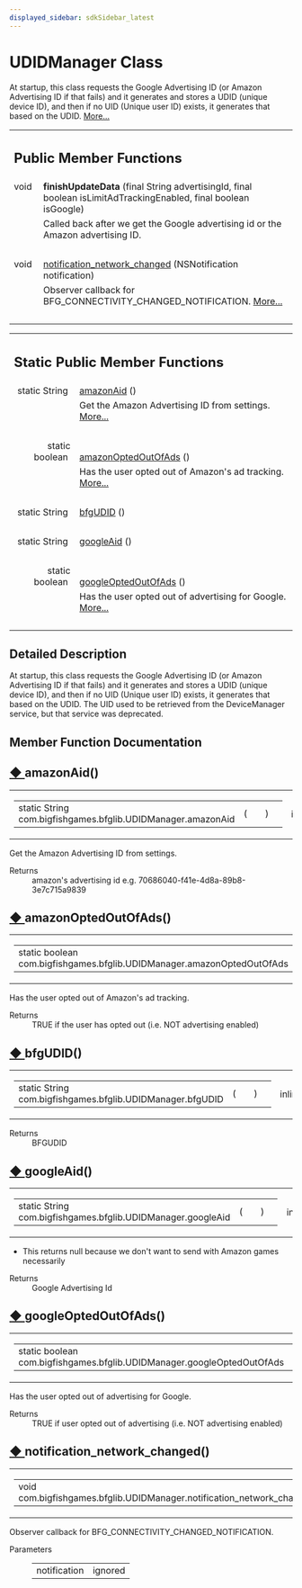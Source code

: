 ```yaml
---
displayed_sidebar: sdkSidebar_latest
---
```

# UDIDManager Class 

<div class="contents">At startup, this class requests the Google Advertising ID (or Amazon Advertising ID if that fails) and it generates and stores a UDID (unique device ID), and then if no UID (Unique user ID) exists, it generates that based on the UDID.    <a href="classcom_1_1bigfishgames_1_1bfglib_1_1_u_d_i_d_manager.html#details">More...</a><table class="memberdecls"><tr class="heading"><td colspan="2"><h2 class="groupheader"><a id="pub-methods" name="pub-methods"></a> Public Member Functions</h2></td></tr><tr class="memitem:a8a5cb03e611aa38d4195bc005bdc817d"><td class="memItemLeft" align="right" valign="top"><a id="a8a5cb03e611aa38d4195bc005bdc817d" name="a8a5cb03e611aa38d4195bc005bdc817d"></a> void&#160;</td><td class="memItemRight" valign="bottom"><b>finishUpdateData</b> (final String advertisingId, final boolean isLimitAdTrackingEnabled, final boolean isGoogle)</td></tr><tr class="memdesc:a8a5cb03e611aa38d4195bc005bdc817d"><td class="mdescLeft">&#160;</td><td class="mdescRight">Called back after we get the Google advertising id or the Amazon advertising ID. <br /></td></tr><tr class="separator:a8a5cb03e611aa38d4195bc005bdc817d"><td class="memSeparator" colspan="2">&#160;</td></tr><tr class="memitem:a493d798af982cdc25715bf0f777c9e6f"><td class="memItemLeft" align="right" valign="top">void&#160;</td><td class="memItemRight" valign="bottom"><a class="el" href="classcom_1_1bigfishgames_1_1bfglib_1_1_u_d_i_d_manager.html#a493d798af982cdc25715bf0f777c9e6f">notification_network_changed</a> (NSNotification notification)</td></tr><tr class="memdesc:a493d798af982cdc25715bf0f777c9e6f"><td class="mdescLeft">&#160;</td><td class="mdescRight">Observer callback for BFG_CONNECTIVITY_CHANGED_NOTIFICATION.  <a href="classcom_1_1bigfishgames_1_1bfglib_1_1_u_d_i_d_manager.html#a493d798af982cdc25715bf0f777c9e6f">More...</a><br /></td></tr><tr class="separator:a493d798af982cdc25715bf0f777c9e6f"><td class="memSeparator" colspan="2">&#160;</td></tr></table><table class="memberdecls"><tr class="heading"><td colspan="2"><h2 class="groupheader"><a id="pub-static-methods" name="pub-static-methods"></a> Static Public Member Functions</h2></td></tr><tr class="memitem:a1d676938ddd511472fcf57f9c7f39cb9"><td class="memItemLeft" align="right" valign="top">static String&#160;</td><td class="memItemRight" valign="bottom"><a class="el" href="classcom_1_1bigfishgames_1_1bfglib_1_1_u_d_i_d_manager.html#a1d676938ddd511472fcf57f9c7f39cb9">amazonAid</a> ()</td></tr><tr class="memdesc:a1d676938ddd511472fcf57f9c7f39cb9"><td class="mdescLeft">&#160;</td><td class="mdescRight">Get the Amazon Advertising ID from settings.  <a href="classcom_1_1bigfishgames_1_1bfglib_1_1_u_d_i_d_manager.html#a1d676938ddd511472fcf57f9c7f39cb9">More...</a><br /></td></tr><tr class="separator:a1d676938ddd511472fcf57f9c7f39cb9"><td class="memSeparator" colspan="2">&#160;</td></tr><tr class="memitem:a54e04c8369c79d88e4d71d2f7e631ef6"><td class="memItemLeft" align="right" valign="top">static boolean&#160;</td><td class="memItemRight" valign="bottom"><a class="el" href="classcom_1_1bigfishgames_1_1bfglib_1_1_u_d_i_d_manager.html#a54e04c8369c79d88e4d71d2f7e631ef6">amazonOptedOutOfAds</a> ()</td></tr><tr class="memdesc:a54e04c8369c79d88e4d71d2f7e631ef6"><td class="mdescLeft">&#160;</td><td class="mdescRight">Has the user opted out of Amazon's ad tracking.  <a href="classcom_1_1bigfishgames_1_1bfglib_1_1_u_d_i_d_manager.html#a54e04c8369c79d88e4d71d2f7e631ef6">More...</a><br /></td></tr><tr class="separator:a54e04c8369c79d88e4d71d2f7e631ef6"><td class="memSeparator" colspan="2">&#160;</td></tr><tr class="memitem:ac164963ee64a45bb4dcc16a7e38f25c1"><td class="memItemLeft" align="right" valign="top">static String&#160;</td><td class="memItemRight" valign="bottom"><a class="el" href="classcom_1_1bigfishgames_1_1bfglib_1_1_u_d_i_d_manager.html#ac164963ee64a45bb4dcc16a7e38f25c1">bfgUDID</a> ()</td></tr><tr class="separator:ac164963ee64a45bb4dcc16a7e38f25c1"><td class="memSeparator" colspan="2">&#160;</td></tr><tr class="memitem:a3012a5d5e00c0032ecc748b3f43b06c0"><td class="memItemLeft" align="right" valign="top">static String&#160;</td><td class="memItemRight" valign="bottom"><a class="el" href="classcom_1_1bigfishgames_1_1bfglib_1_1_u_d_i_d_manager.html#a3012a5d5e00c0032ecc748b3f43b06c0">googleAid</a> ()</td></tr><tr class="separator:a3012a5d5e00c0032ecc748b3f43b06c0"><td class="memSeparator" colspan="2">&#160;</td></tr><tr class="memitem:ac7488c9fe41e366deb1bed288aa99079"><td class="memItemLeft" align="right" valign="top">static boolean&#160;</td><td class="memItemRight" valign="bottom"><a class="el" href="classcom_1_1bigfishgames_1_1bfglib_1_1_u_d_i_d_manager.html#ac7488c9fe41e366deb1bed288aa99079">googleOptedOutOfAds</a> ()</td></tr><tr class="memdesc:ac7488c9fe41e366deb1bed288aa99079"><td class="mdescLeft">&#160;</td><td class="mdescRight">Has the user opted out of advertising for Google.  <a href="classcom_1_1bigfishgames_1_1bfglib_1_1_u_d_i_d_manager.html#ac7488c9fe41e366deb1bed288aa99079">More...</a><br /></td></tr><tr class="separator:ac7488c9fe41e366deb1bed288aa99079"><td class="memSeparator" colspan="2">&#160;</td></tr></table><a name="details" id="details"></a><h2 class="groupheader">Detailed Description</h2><div class="textblock">At startup, this class requests the Google Advertising ID (or Amazon Advertising ID if that fails) and it generates and stores a UDID (unique device ID), and then if no UID (Unique user ID) exists, it generates that based on the UDID. The UID used to be retrieved from the DeviceManager service, but that service was deprecated. </div><h2 class="groupheader">Member Function Documentation</h2><a id="a1d676938ddd511472fcf57f9c7f39cb9" name="a1d676938ddd511472fcf57f9c7f39cb9"></a><h2 class="memtitle"><span class="permalink"><a href="#a1d676938ddd511472fcf57f9c7f39cb9">&#9670;&nbsp;</a></span>amazonAid()</h2><div class="memitem"><div class="memproto"><table class="mlabels"><tr><td class="mlabels-left"><table class="memname"><tr><td class="memname">static String com.bigfishgames.bfglib.UDIDManager.amazonAid </td><td>(</td><td class="paramname"></td><td>)</td><td></td></tr></table></td><td class="mlabels-right"><span class="mlabels"><span class="mlabel">inline</span><span class="mlabel">static</span></span></td></tr></table></div><div class="memdoc">Get the Amazon Advertising ID from settings. <dl class="section return"><dt>Returns</dt><dd>amazon's advertising id e.g. 70686040-f41e-4d8a-89b8-3e7c715a9839 </dd></dl></div></div><a id="a54e04c8369c79d88e4d71d2f7e631ef6" name="a54e04c8369c79d88e4d71d2f7e631ef6"></a><h2 class="memtitle"><span class="permalink"><a href="#a54e04c8369c79d88e4d71d2f7e631ef6">&#9670;&nbsp;</a></span>amazonOptedOutOfAds()</h2><div class="memitem"><div class="memproto"><table class="mlabels"><tr><td class="mlabels-left"><table class="memname"><tr><td class="memname">static boolean com.bigfishgames.bfglib.UDIDManager.amazonOptedOutOfAds </td><td>(</td><td class="paramname"></td><td>)</td><td></td></tr></table></td><td class="mlabels-right"><span class="mlabels"><span class="mlabel">inline</span><span class="mlabel">static</span></span></td></tr></table></div><div class="memdoc">Has the user opted out of Amazon's ad tracking. <dl class="section return"><dt>Returns</dt><dd>TRUE if the user has opted out (i.e. NOT advertising enabled) </dd></dl></div></div><a id="ac164963ee64a45bb4dcc16a7e38f25c1" name="ac164963ee64a45bb4dcc16a7e38f25c1"></a><h2 class="memtitle"><span class="permalink"><a href="#ac164963ee64a45bb4dcc16a7e38f25c1">&#9670;&nbsp;</a></span>bfgUDID()</h2><div class="memitem"><div class="memproto"><table class="mlabels"><tr><td class="mlabels-left"><table class="memname"><tr><td class="memname">static String com.bigfishgames.bfglib.UDIDManager.bfgUDID </td><td>(</td><td class="paramname"></td><td>)</td><td></td></tr></table></td><td class="mlabels-right"><span class="mlabels"><span class="mlabel">inline</span><span class="mlabel">static</span></span></td></tr></table></div><div class="memdoc"><dl class="section return"><dt>Returns</dt><dd>BFGUDID </dd></dl></div></div><a id="a3012a5d5e00c0032ecc748b3f43b06c0" name="a3012a5d5e00c0032ecc748b3f43b06c0"></a><h2 class="memtitle"><span class="permalink"><a href="#a3012a5d5e00c0032ecc748b3f43b06c0">&#9670;&nbsp;</a></span>googleAid()</h2><div class="memitem"><div class="memproto"><table class="mlabels"><tr><td class="mlabels-left"><table class="memname"><tr><td class="memname">static String com.bigfishgames.bfglib.UDIDManager.googleAid </td><td>(</td><td class="paramname"></td><td>)</td><td></td></tr></table></td><td class="mlabels-right"><span class="mlabels"><span class="mlabel">inline</span><span class="mlabel">static</span></span></td></tr></table></div><div class="memdoc"><ul><li>This returns null because we don't want to send with Amazon games necessarily</li></ul><dl class="section return"><dt>Returns</dt><dd>Google Advertising Id </dd></dl></div></div><a id="ac7488c9fe41e366deb1bed288aa99079" name="ac7488c9fe41e366deb1bed288aa99079"></a><h2 class="memtitle"><span class="permalink"><a href="#ac7488c9fe41e366deb1bed288aa99079">&#9670;&nbsp;</a></span>googleOptedOutOfAds()</h2><div class="memitem"><div class="memproto"><table class="mlabels"><tr><td class="mlabels-left"><table class="memname"><tr><td class="memname">static boolean com.bigfishgames.bfglib.UDIDManager.googleOptedOutOfAds </td><td>(</td><td class="paramname"></td><td>)</td><td></td></tr></table></td><td class="mlabels-right"><span class="mlabels"><span class="mlabel">inline</span><span class="mlabel">static</span></span></td></tr></table></div><div class="memdoc">Has the user opted out of advertising for Google. <dl class="section return"><dt>Returns</dt><dd>TRUE if user opted out of advertising (i.e. NOT advertising enabled) </dd></dl></div></div><a id="a493d798af982cdc25715bf0f777c9e6f" name="a493d798af982cdc25715bf0f777c9e6f"></a><h2 class="memtitle"><span class="permalink"><a href="#a493d798af982cdc25715bf0f777c9e6f">&#9670;&nbsp;</a></span>notification_network_changed()</h2><div class="memitem"><div class="memproto"><table class="mlabels"><tr><td class="mlabels-left"><table class="memname"><tr><td class="memname">void com.bigfishgames.bfglib.UDIDManager.notification_network_changed </td><td>(</td><td class="paramtype">NSNotification&#160;</td><td class="paramname"><em>notification</em></td><td>)</td><td></td></tr></table></td><td class="mlabels-right"><span class="mlabels"><span class="mlabel">inline</span></span></td></tr></table></div><div class="memdoc">Observer callback for BFG_CONNECTIVITY_CHANGED_NOTIFICATION. <dl class="params"><dt>Parameters</dt><dd><table class="params"><tr><td class="paramname">notification</td><td>ignored </td></tr></table></dd></dl></div></div></div> 
